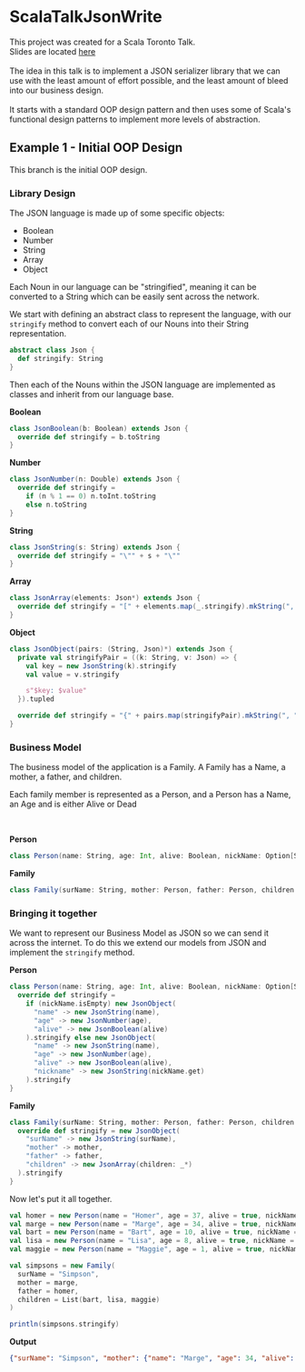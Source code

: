 # ScalaTalkJsonWrite

This project was created for a Scala Toronto Talk.
<br/>
Slides are located [here](https://docs.google.com/presentation/d/13akNnJCuATS0mqc5ULNG2jvaoFbCZ163OkImTfpxjbA/edit?usp=sharing)
<br/>
<br/>
The idea in this talk is to implement a JSON serializer library that we can use with the least amount of effort possible, and the least amount of bleed into our business design.
<br/>
<br/>
It starts with a standard OOP design pattern and then uses some of Scala's functional design patterns to implement more levels of abstraction. 

## Example 1 - Initial OOP Design

This branch is the initial OOP design.

### Library Design

The JSON language is made up of some specific objects:
* Boolean
* Number
* String
* Array
* Object

Each Noun in our language can be "stringified", meaning it can be converted to a String which can be easily sent across the network.

We start with defining an abstract class to represent the language, with our `stringify` method to convert each of our Nouns into their String representation.
```scala
abstract class Json {
  def stringify: String
}
```

Then each of the Nouns within the JSON language are implemented as classes and inherit from our language base.

**Boolean**
```scala
class JsonBoolean(b: Boolean) extends Json {
  override def stringify = b.toString
}
```
**Number**
```scala
class JsonNumber(n: Double) extends Json {
  override def stringify =
    if (n % 1 == 0) n.toInt.toString
    else n.toString
}
```
**String**
```scala
class JsonString(s: String) extends Json {
  override def stringify = "\"" + s + "\""
}
```
**Array**
```scala
class JsonArray(elements: Json*) extends Json {
  override def stringify = "[" + elements.map(_.stringify).mkString(", ") + "]"
}
```
**Object**
```scala
class JsonObject(pairs: (String, Json)*) extends Json {
  private val stringifyPair = ((k: String, v: Json) => {
    val key = new JsonString(k).stringify
    val value = v.stringify

    s"$key: $value"
  }).tupled

  override def stringify = "{" + pairs.map(stringifyPair).mkString(", ") + "}"
}
```

### Business Model

The business model of the application is a Family.
A Family has a Name, a mother, a father, and children.

Each family member is represented as a Person, and a Person has a Name, an Age and is either Alive or Dead

<br/>

**Person**
```scala
class Person(name: String, age: Int, alive: Boolean, nickName: Option[String])
```

**Family**
```scala
class Family(surName: String, mother: Person, father: Person, children: List[Person])
```

### Bringing it together

We want to represent our Business Model as JSON so we can send it across the internet.
To do this we extend our models from JSON and implement the `stringify` method.

**Person**
```scala
class Person(name: String, age: Int, alive: Boolean, nickName: Option[String]) extends Json {
  override def stringify =
    if (nickName.isEmpty) new JsonObject(
      "name" -> new JsonString(name),
      "age" -> new JsonNumber(age),
      "alive" -> new JsonBoolean(alive)
    ).stringify else new JsonObject(
      "name" -> new JsonString(name),
      "age" -> new JsonNumber(age),
      "alive" -> new JsonBoolean(alive),
      "nickname" -> new JsonString(nickName.get)
    ).stringify
}
```

**Family**
```scala
class Family(surName: String, mother: Person, father: Person, children: List[Person]) extends Json {
  override def stringify = new JsonObject(
    "surName" -> new JsonString(surName),
    "mother" -> mother,
    "father" -> father,
    "children" -> new JsonArray(children: _*)
  ).stringify
}
```

Now let's put it all together.
```scala
val homer = new Person(name = "Homer", age = 37, alive = true, nickName = Some("Mr. Sparkle"))
val marge = new Person(name = "Marge", age = 34, alive = true, nickName = None)
val bart = new Person(name = "Bart", age = 10, alive = true, nickName = Some("El Barto"))
val lisa = new Person(name = "Lisa", age = 8, alive = true, nickName = None)
val maggie = new Person(name = "Maggie", age = 1, alive = true, nickName = None)

val simpsons = new Family(
  surName = "Simpson",
  mother = marge,
  father = homer,
  children = List(bart, lisa, maggie)
)

println(simpsons.stringify)
```

**Output**
```json
{"surName": "Simpson", "mother": {"name": "Marge", "age": 34, "alive": true}, "father": {"name": "Homer", "age": 37, "alive": true, "nickname": "Mr. Sparkle"}, "children": [{"name": "Bart", "age": 10, "alive": true, "nickname": "El Barto"}, {"name": "Lisa", "age": 8, "alive": true}, {"name": "Maggie", "age": 1, "alive": true}]}
```